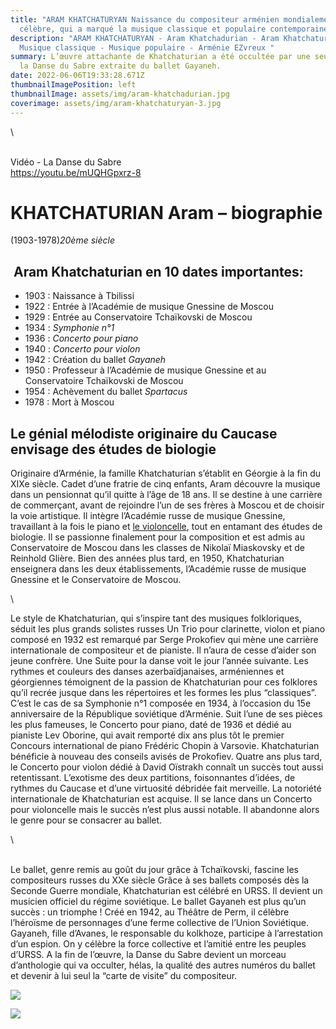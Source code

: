 ```yaml
---
title: "ARAM KHATCHATURYAN Naissance du compositeur arménien mondialement
  célèbre, qui a marqué la musique classique et populaire contemporaine "
description: "ARAM KHATCHATURYAN - Aram Khatchadurian - Aram Khatchaturian -
  Musique classique - Musique populaire - Arménie EZvreux "
summary: L’œuvre attachante de Khatchaturian a été occultée par une seule pièce,
  la Danse du Sabre extraite du ballet Gayaneh.
date: 2022-06-06T19:33:28.671Z
thumbnailImagePosition: left
thumbnailImage: assets/img/aram-khatchadurian.jpg
coverimage: assets/img/aram-khatchaturyan-3.jpg
---
```

<!--StartFragment-->\

\
Vidéo - La Danse du Sabre \
https://youtu.be/mUQHGpxrz-8  

# KHATCHATURIAN Aram – biographie

(1903-1978)*20ème siècle* 

##  Aram Khatchaturian en 10 dates importantes:

* 1903 : Naissance à Tbilissi
* 1922 : Entrée à l’Académie de musique Gnessine de Moscou
* 1929 : Entrée au Conservatoire Tchaïkovski de Moscou
* 1934 : *Symphonie n°1*
* 1936 : *Concerto pour piano*
* 1940 : *Concerto pour violon*
* 1942 : Création du ballet *Gayaneh*
* 1950 : Professeur à l’Académie de musique Gnessine et au Conservatoire Tchaïkovski de Moscou
* 1954 : Achèvement du ballet *Spartacus*
* 1978 : Mort à Moscou

<!--EndFragment-->

## **Le génial mélodiste originaire du Caucase envisage des études de biologie**

Originaire d’Arménie, la famille Khatchaturian s’établit en Géorgie à la fin du XIXe siècle. Cadet d’une fratrie de cinq enfants, Aram découvre la musique dans un pensionnat qu’il quitte à l’âge de 18 ans. Il se destine à une carrière de commerçant, avant de rejoindre l’un de ses frères à Moscou et de choisir la voie artistique. Il intègre l’Académie russe de musique Gnessine, travaillant à la fois le piano et [le violoncelle](https://www.radioclassique.fr/magazine/articles/violon-violoncelle-les-instruments-a-cordes-frottees/), tout en entamant des études de biologie. Il se passionne finalement pour la composition et est admis au Conservatoire de Moscou dans les classes de Nikolaï Miaskovsky et de Reinhold Glière. Bien des années plus tard, en 1950, Khatchaturian enseignera dans les deux établissements, l’Académie russe de musique Gnessine et le Conservatoire de Moscou.

<!--EndFragment-->\

Le style de Khatchaturian, qui s’inspire tant des musiques folkloriques, séduit les plus grands solistes russes Un Trio pour clarinette, violon et piano composé en 1932 est remarqué par Serge Prokofiev qui mène une carrière internationale de compositeur et de pianiste. Il n’aura de cesse d’aider son jeune confrère. Une Suite pour la danse voit le jour l’année suivante. Les rythmes et couleurs des danses azerbaïdjanaises, arméniennes et géorgiennes témoignent de la passion de Khatchaturian pour ces folklores qu’il recrée  jusque dans les répertoires et les formes les plus “classiques”. C’est le cas de sa Symphonie n°1 composée en 1934, à l’occasion du 15e anniversaire de la République soviétique d’Arménie. Suit l’une de ses pièces les plus fameuses, le Concerto pour piano, daté de 1936 et dédié au pianiste Lev Oborine, qui avait remporté dix ans plus tôt le premier Concours international de piano Frédéric Chopin à Varsovie. Khatchaturian bénéficie à nouveau des conseils avisés de Prokofiev. Quatre ans plus tard, le Concerto pour violon dédié à David Oïstrakh connaît un succès tout aussi retentissant. L’exotisme des deux partitions, foisonnantes d’idées, de rythmes du Caucase et d’une virtuosité débridée fait merveille. La notoriété internationale de Khatchaturian est acquise. Il se lance dans un Concerto pour violoncelle mais le succès n’est plus aussi notable. Il abandonne alors le genre pour se consacrer au ballet.

<!--EndFragment-->\
\
Le ballet, genre remis au goût du jour grâce à Tchaïkovski, fascine les compositeurs russes du XXe siècle Grâce à ses ballets composés dès la Seconde Guerre mondiale, Khatchaturian est célébré en URSS. Il devient un musicien officiel du régime soviétique. Le ballet Gayaneh est plus qu’un succès : un triomphe ! Créé en 1942, au Théâtre de Perm, il célèbre l’héroïsme de personnages d’une ferme collective de l’Union Soviétique. Gayaneh, fille d’Avanes, le responsable du kolkhoze, participe à l’arrestation d’un espion. On y célèbre la force collective et l’amitié entre les peuples d’URSS. A la fin de l’œuvre, la Danse du Sabre devient un morceau d’anthologie qui va occulter, hélas, la qualité des autres numéros du ballet et devenir à lui seul la “carte de visite” du compositeur.

![](assets/img/aram-khatchadurian.jpg-2.png)

![](assets/img/aram-khatchaturyan-3.jpg)